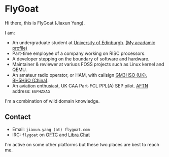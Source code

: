# FlyGoat

Hi there, this is FlyGoat (Jiaxun Yang).

I am:
- An undergraduate student at [University of Edinburgh](https://www.ed.ac.uk). [(My acadamic profile)](https://www.ed.ac.uk/profile/jyang)
- Part-time employee of a company working on RISC processors.
- A developer stepping on the boundary of software and hardware.
- Maintainer & reviewer at variuos FOSS projects such as Linux kernel and QEMU.
- An amateur radio operator, or HAM, with callsign [GM3HSO (UK)](https://www.qrz.com/db/GM3HSO), [BH5HSO (China)](https://www.qrz.com/db/BH5HSO).
- An aviation enthusiast, UK CAA Part-FCL PPL(A) SEP pilot. [AFTN](https://en.wikipedia.org/wiki/Aeronautical_Fixed_Telecommunication_Network) address: `EGPHZXAG`

I'm a combination of wild domain knowledge.

## Contact
- Email: `jiaxun.yang (at) flygoat.com`
- IRC: `flygoat` on [OFTC](https://www.oftc.net/) and [Libra Chat](https://libera.chat/)

I'm active on some other platforms but these two places are best to reach me.
